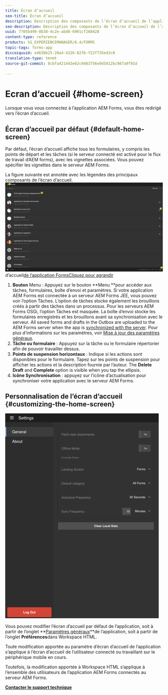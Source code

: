```yaml
---
title: Écran d’accueil
seo-title: Écran d’accueil
description: Description des composants de l’écran d’accueil de l’application AEM Forms.
seo-description: Description des composants de l’écran d’accueil de l’application AEM Forms
uuid: 7705b499-8b38-4c2e-abd8-6901cf268428
content-type: reference
products: SG_EXPERIENCEMANAGER/6.4/FORMS
topic-tags: forms-app
discoiquuid: e4636b25-20a4-4326-82fb-f22f735e43c0
translation-type: tm+mt
source-git-commit: 8cbfa421443e62c0483756e9d5812bc987a9f91d

---
```



# Ecran d’accueil {#home-screen}

Lorsque vous vous connectez à l’application AEM Forms, vous êtes redirigé vers l’écran d’accueil.

## Écran d’accueil par défaut {#default-home-screen}

Par défaut, l’écran d’accueil affiche tous les formulaires, y compris les points de départ et les tâches (si le serveur connecté est activé pour le flux de travail d’AEM forms), avec les vignettes associées. Vous pouvez spécifier les vignettes dans le serveur AEM Forms.

La figure suivante est annotée avec les légendes des principaux composants de l’écran d’accueil.
![Ecran](assets/home-screen-1.png)d’accueil[de l’application FormsCliquez pour agrandir](assets/home-screen-1-1.png)

1. **Bouton** Menu : Appuyez sur le bouton **Menu **pour accéder aux tâches, formulaires, boîte d’envoi et paramètres. Si votre application AEM Forms est connectée à un serveur AEM Forms JEE, vous pouvez voir l’option Tâches. L’option de tâches stocke également les brouillons créés à partir des tâches dans un processus. Pour les serveurs AEM Forms OSGi, l’option Tâches est masquée. La boîte d’envoi stocke les formulaires enregistrés et les brouillons avant sa synchronisation avec le serveur. All saved forms and drafts in the Outbox are uploaded to the AEM Forms server when the app is [synchronized with the server](/help/forms/using/sync-app.md). Pour plus d’informations sur les paramètres, voir [Mise à jour des paramètres généraux](/help/forms/using/update-general-settings.md).
1. **Tâche ou formulaire** : Appuyez sur la tâche ou le formulaire répertorier afin de pouvoir travailler dessus.
1. **Points de suspension horizontaux** : Indique si les actions sont disponibles pour le formulaire. Tapez sur les points de suspension pour afficher les actions et la description fournie par l’auteur. The **Delete Draft** and **Complete** option is visible when you tap the ellipsis.
1. **Icône Synchronisation** : appuyez sur l’icône d’actualisation pour synchroniser votre application avec le serveur AEM Forms.

## Personnalisation de l’écran d’accueil {#customizing-the-home-screen}

![Paramètres généraux](assets/gen-settings.png)

Vous pouvez modifier l’écran d’accueil par défaut de l’application, soit à partir de l’onglet **[Paramètres généraux](/help/forms/using/update-general-settings.md)**de l’application, soit à partir de l’onglet **Préférences**dans Workspace HTML.

Toute modification apportée au paramètre d’écran d’accueil de l’application s’applique à l’écran d’accueil de l’utilisateur connecté ou travaillant sur le périphérique mobile en cours.

Toutefois, la modification apportée à Workspace HTML s’applique à l’ensemble des utilisateurs de l’application AEM Forms connectés au serveur AEM Forms.

**[Contacter le support technique](https://www.adobe.com/account/sign-in.supportportal.html)**
